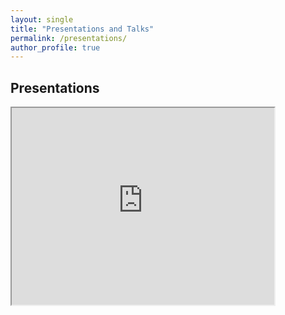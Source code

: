 ```yaml
---
layout: single
title: "Presentations and Talks"
permalink: /presentations/
author_profile: true
---
```


## Presentations

<iframe width="420" height="315"
src="https://www.youtube.com/watch?v=uhtcPQ0r0gs&t=2s">
</iframe>
